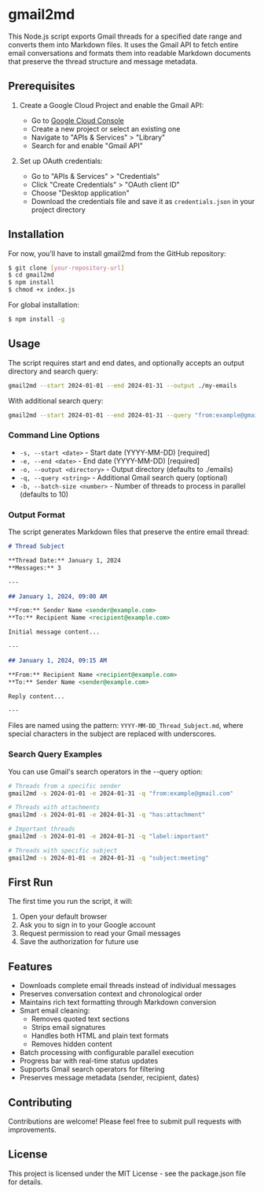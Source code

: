 # gmail2md

This Node.js script exports Gmail threads for a specified date range and converts them into Markdown files. It uses the Gmail API to fetch entire email conversations and formats them into readable Markdown documents that preserve the thread structure and message metadata.

## Prerequisites

1. Create a Google Cloud Project and enable the Gmail API:

   - Go to [Google Cloud Console](https://console.cloud.google.com)
   - Create a new project or select an existing one
   - Navigate to "APIs & Services" > "Library"
   - Search for and enable "Gmail API"

2. Set up OAuth credentials:
   - Go to "APIs & Services" > "Credentials"
   - Click "Create Credentials" > "OAuth client ID"
   - Choose "Desktop application"
   - Download the credentials file and save it as `credentials.json` in your project directory

## Installation

For now, you'll have to install gmail2md from the GitHub repository:

```bash
$ git clone [your-repository-url]
$ cd gmail2md
$ npm install
$ chmod +x index.js
```

For global installation:

```bash
$ npm install -g
```

## Usage

The script requires start and end dates, and optionally accepts an output directory and search query:

```bash
gmail2md --start 2024-01-01 --end 2024-01-31 --output ./my-emails
```

With additional search query:

```bash
gmail2md --start 2024-01-01 --end 2024-01-31 --query "from:example@gmail.com"
```

### Command Line Options

- `-s, --start <date>` - Start date (YYYY-MM-DD) [required]
- `-e, --end <date>` - End date (YYYY-MM-DD) [required]
- `-o, --output <directory>` - Output directory (defaults to ./emails)
- `-q, --query <string>` - Additional Gmail search query (optional)
- `-b, --batch-size <number>` - Number of threads to process in parallel (defaults to 10)

### Output Format

The script generates Markdown files that preserve the entire email thread:

```markdown
# Thread Subject

**Thread Date:** January 1, 2024
**Messages:** 3

---

## January 1, 2024, 09:00 AM

**From:** Sender Name <sender@example.com>
**To:** Recipient Name <recipient@example.com>

Initial message content...

---

## January 1, 2024, 09:15 AM

**From:** Recipient Name <recipient@example.com>
**To:** Sender Name <sender@example.com>

Reply content...

---
```

Files are named using the pattern: `YYYY-MM-DD_Thread_Subject.md`, where special characters in the subject are replaced with underscores.

### Search Query Examples

You can use Gmail's search operators in the --query option:

```bash
# Threads from a specific sender
gmail2md -s 2024-01-01 -e 2024-01-31 -q "from:example@gmail.com"

# Threads with attachments
gmail2md -s 2024-01-01 -e 2024-01-31 -q "has:attachment"

# Important threads
gmail2md -s 2024-01-01 -e 2024-01-31 -q "label:important"

# Threads with specific subject
gmail2md -s 2024-01-01 -e 2024-01-31 -q "subject:meeting"
```

## First Run

The first time you run the script, it will:

1. Open your default browser
2. Ask you to sign in to your Google account
3. Request permission to read your Gmail messages
4. Save the authorization for future use

## Features

- Downloads complete email threads instead of individual messages
- Preserves conversation context and chronological order
- Maintains rich text formatting through Markdown conversion
- Smart email cleaning:
  - Removes quoted text sections
  - Strips email signatures
  - Handles both HTML and plain text formats
  - Removes hidden content
- Batch processing with configurable parallel execution
- Progress bar with real-time status updates
- Supports Gmail search operators for filtering
- Preserves message metadata (sender, recipient, dates)

## Contributing

Contributions are welcome! Please feel free to submit pull requests with improvements.

## License

This project is licensed under the MIT License - see the package.json file for details.

